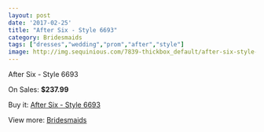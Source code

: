 ```yaml
---
layout: post
date: '2017-02-25'
title: "After Six - Style 6693"
category: Bridesmaids
tags: ["dresses","wedding","prom","after","style"]
image: http://img.sequinious.com/7839-thickbox_default/after-six-style-6693.jpg
---
```

After Six - Style 6693

On Sales: **$237.99**
<a href="https://www.sequinious.com/bridesmaids/3192-after-six-style-6693.html"><amp-img layout="responsive" width="600" height="600" src="//img.sequinious.com/7839-thickbox_default/after-six-style-6693.jpg" alt="After Six - Style 6693 0" /></a>
<a href="https://www.sequinious.com/bridesmaids/3192-after-six-style-6693.html"><amp-img layout="responsive" width="600" height="600" src="//img.sequinious.com/7840-thickbox_default/after-six-style-6693.jpg" alt="After Six - Style 6693 1" /></a>

Buy it: [After Six - Style 6693](https://www.sequinious.com/bridesmaids/3192-after-six-style-6693.html "After Six - Style 6693")

View more: [Bridesmaids](https://www.sequinious.com/3-bridesmaids "Bridesmaids")